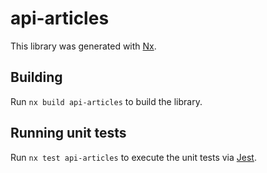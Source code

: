 # api-articles

This library was generated with [Nx](https://nx.dev).

## Building

Run `nx build api-articles` to build the library.

## Running unit tests

Run `nx test api-articles` to execute the unit tests via [Jest](https://jestjs.io).
